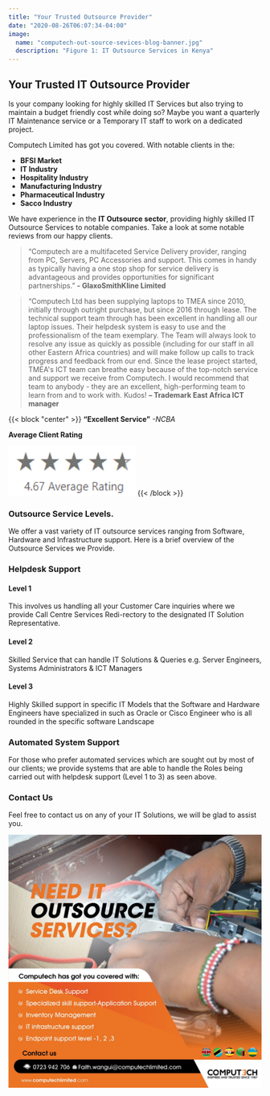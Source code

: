 ```yaml
---
title: "Your Trusted Outsource Provider"
date: "2020-08-26T06:07:34-04:00"
image:
  name: "computech-out-source-sevices-blog-banner.jpg"
  description: "Figure 1: IT Outsource Services in Kenya"
---
```


## Your Trusted IT Outsource Provider 

Is your company looking for highly skilled IT Services but also trying to maintain a budget friendly cost while doing so? Maybe you want a quarterly IT Maintenance service or a Temporary IT staff to work on a dedicated project.

Computech Limited has got you covered. With notable clients in the:

- __BFSI Market__
- __IT Industry__
- __Hospitality Industry__
- __Manufacturing Industry__
- __Pharmaceutical Industry__
- __Sacco Industry__

We have experience in the __IT Outsource sector__, providing highly skilled IT Outsource Services to notable companies.
Take a look at some notable reviews from our happy clients.

> “Computech are a multifaceted Service Delivery provider, ranging from PC, Servers, PC Accessories and support. This comes in handy as typically having a one stop shop for service delivery is advantageous and provides opportunities for significant partnerships.” __- GlaxoSmithKline Limited__

> “Computech Ltd has been supplying laptops to TMEA since 2010, initially through outright purchase, but since 2016 through lease. The technical support team through has been excellent in handling all our laptop issues. Their helpdesk system is easy to use and the professionalism of the team exemplary. The Team will always look to resolve any issue as quickly as possible (including for our staff in all other Eastern Africa countries) and will make follow up calls to track progress and feedback from our end. Since the lease project started, TMEA's ICT team can breathe easy because of the top-notch service and support we receive from Computech. I would recommend that team to anybody - they are an excellent, high-performing team to learn from and to work with. Kudos! __– Trademark East Africa ICT manager__

{{< block "center" >}}
__“Excellent Service”__ _-NCBA_

__Average Client Rating__

![:inline](/images/outsource-rating.png)
{{< /block >}}


### Outsource Service Levels.
We offer a vast variety of IT outsource services ranging from Software, Hardware and Infrastructure support.
Here is a brief overview of the Outsource Services we Provide.

### Helpdesk Support

#### Level 1

This involves us handling all your Customer Care inquiries where we provide Call Centre Services Redi-rectory to the designated IT Solution Representative.

#### Level 2 

Skilled Service that can handle IT Solutions & Queries e.g. Server Engineers, Systems Administrators & ICT Managers

#### Level 3

Highly Skilled support in specific IT Models that the  Software and Hardware Engineers have specialized in such as Oracle or Cisco Engineer who is all rounded in the specific software Landscape

### Automated System Support

For those who prefer automated services  which are sought out by most of our clients; we provide systems that are able to handle the Roles being carried out with helpdesk support (Level 1 to 3) as seen above.

### Contact Us
Feel free to contact us on any of your IT Solutions, we will be glad to assist you.

[![](/images/computech-out-source-sevices_1.jpg)](tel:+254723942706)
